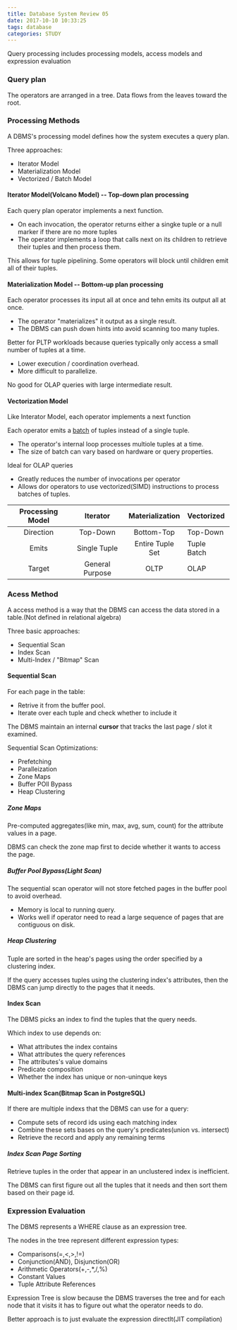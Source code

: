 ```yaml
---
title: Database System Review 05
date: 2017-10-10 10:33:25
tags: database
categories: STUDY
---
```

Query processing includes processing models, access models and expression evaluation

<!--more-->
### Query plan
The operators are arranged in a tree. Data flows from the leaves toward the root.

### Processing Methods
A DBMS's processing model defines how the system executes a query plan.

Three approaches:

- Iterator Model
- Materialization Model
- Vectorized / Batch Model

#### Iterator Model(Volcano Model) -- Top-down plan processing
Each query plan operator implements a next function.

- On each invocation, the operator returns either a singke tuple or a null marker if there are no more tuples
- The operator implements a loop that calls next on its children to retrieve their tuples and then process them.

This allows for tuple pipelining. Some operators will block until children emit all of their tuples.

#### Materialization Model -- Bottom-up plan processing
Each operator processes its input all at once and tehn emits its output all at once.

- The operator "materializes" it output as a single result.
- The DBMS can push down hints into avoid scanning too many tuples.

Better for PLTP workloads because queries typically only access a small number of tuples at a time.

- Lower execution / coordination overhead.
- More difficult to parallelize.

No good for OLAP queries with large intermediate result.

#### Vectorization Model
Like Interator Model, each operator implements a next function

Each operator emits a <u>batch</u> of tuples instead of a single tuple.

- The operator's internal loop processes multiole tuples at a time.
- The size of batch can vary based on hardware or query properties.

Ideal for OLAP queries

- Greatly reduces the number of invocations per operator
- Allows dor operators to use vectorized(SIMD) instructions to process batches of tuples.

Processing Model | Iterator | Materialization | Vectorized
:--:|:--:|:--:|:--|
Direction | Top-Down | Bottom-Top | Top-Down
Emits | Single Tuple | Entire Tuple Set | Tuple Batch
Target | General Purpose | OLTP | OLAP

### Acess Method
A access method is a way that the DBMS can access the data stored in a table.(Not defined in relational algebra)

Three basic approaches:

- Sequential Scan
- Index Scan
- Multi-Index / "Bitmap" Scan

#### Sequential Scan
For each page in the table:

- Retrive it from the buffer pool.
- Iterate over each tuple and check whether to include it

The DBMS maintain an internal **cursor** that tracks the last page / slot it examined.

Sequential Scan Optimizations:

- Prefetching
- Paralleization
- Zone Maps
- Buffer POll Bypass
- Heap Clustering

##### Zone Maps
Pre-computed aggregates(like min, max, avg, sum, count) for the attribute values in a page.

DBMS can check the zone map first to decide whether it wants to access the page.

##### Buffer Pool Bypass(Light Scan)
The sequential scan operator will not store fetched pages in the buffer pool to avoid overhead.

- Memory is local to running query.
- Works well if operator need to read a large sequence of pages that are contiguous on disk.

##### Heap Clustering
Tuple are sorted in the heap's pages using the order specified by a clustering index.

If the query accesses tuples using the clustering index's attributes, then the DBMS can jump directly to the pages that it needs.

#### Index Scan
The DBMS picks an index to find the tuples that the query needs.

Which index to use depends on:

- What attributes the index contains
- What attributes the query references
- The attributes's value domains
- Predicate composition
- Whether the index has unique or non-uninque keys

#### Multi-index Scan(Bitmap Scan in PostgreSQL)
If there are multiple indexs that the DBMS can use for a query:

- Compute sets of record ids using each matching index
- Combine these sets bases on the query's predicates(union vs. intersect)
- Retrieve the record and apply any remaining terms

##### Index Scan Page Sorting
Retrieve tuples in the order that appear in an unclustered index is inefficient.

The DBMS can first figure out all the tuples that it needs and then sort them based on their page id.

### Expression Evaluation
The DBMS represents a WHERE clause as an expression tree.

The nodes in the tree represent different expression types:

- Comparisons(=,<,>,!=)
- Conjunction(AND), Disjunction(OR)
- Arithmetic Operators(+,-,*,/,%)
- Constant Values
- Tuple Attribute References

Expression Tree is slow because the DBMS traverses the tree and for each node that it visits it has to figure out what the operator needs to do.

Better approach is to just evaluate the expression directlt(JIT compilation)